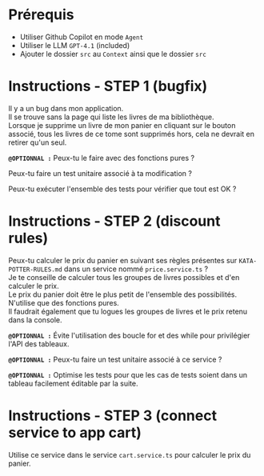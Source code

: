 # Prérequis

- Utiliser Github Copilot en mode `Agent`
- Utiliser le LLM `GPT-4.1` (included)
- Ajouter le dossier `src` au `Context` ainsi que le dossier `src`

# Instructions - STEP 1 (bugfix)

Il y a un bug dans mon application.  
Il se trouve sans la page qui liste les livres de ma bibliothèque.  
Lorsque je supprime un livre de mon panier en cliquant sur le bouton associé, tous les livres de ce tome sont supprimés hors, cela ne devrait en retirer qu'un seul.  

**`@OPTIONNAL :`** Peux-tu le faire avec des fonctions pures ?

Peux-tu faire un test unitaire associé à ta modification ?

Peux-tu exécuter l'ensemble des tests pour vérifier que tout est OK ?

# Instructions - STEP 2 (discount rules)

Peux-tu calculer le prix du panier en suivant ses règles présentes sur `KATA-POTTER-RULES.md` dans un service nommé `price.service.ts` ?  
Je te conseille de calculer tous les groupes de livres possibles et d'en calculer le prix.  
Le prix du panier doit être le plus petit de l'ensemble des possibilités.  
N'utilise que des fonctions pures.  
Il faudrait également que tu logues les groupes de livres et le prix retenu dans la console.  

**`@OPTIONNAL :`** Évite l'utilisation des boucle for et des while pour privilégier l'API des tableaux.

**`@OPTIONNAL :`** Peux-tu faire un test unitaire associé à ce service ?

**`@OPTIONNAL :`** Optimise les tests pour que les cas de tests soient dans un tableau facilement éditable par la suite.

# Instructions - STEP 3 (connect service to app cart)

Utilise ce service dans le service `cart.service.ts` pour calculer le prix du panier.
